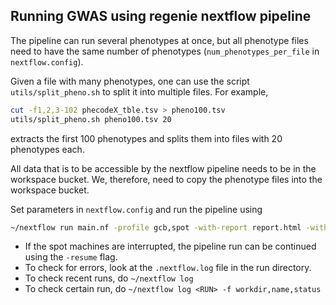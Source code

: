 ## Running GWAS using regenie nextflow pipeline


The pipeline can run several phenotypes at once, but all phenotype files need to have the same number of phenotypes (`num_phenotypes_per_file` in `nextflow.config`).

Given a file with many phenotypes, one can use the script `utils/split_pheno.sh` to split it into multiple files.
For example,

```sh
cut -f1,2,3-102 phecodeX_tble.tsv > pheno100.tsv
utils/split_pheno.sh pheno100.tsv 20
```

extracts the first 100 phenotypes and splits them into files with 20 phenotypes each.


All data that is to be accessible by the nextflow pipeline needs to be in the workspace bucket.
We, therefore, need to copy the phenotype files into the workspace bucket.



Set parameters in `nextflow.config` and run the pipeline using 

```sh
~/nextflow run main.nf -profile gcb,spot -with-report report.html -with_trace trace.tsv
```

- If the spot machines are interrupted, the pipeline run can be continued using the `-resume` flag.
- To check for errors, look at the `.nextflow.log` file in the run directory.
- To check recent runs, do `~/nextflow log`
- To check certain run, do `~/nextflow log <RUN> -f workdir,name,status`





